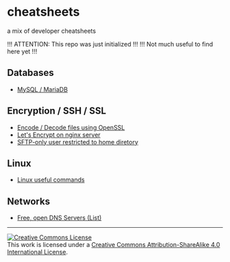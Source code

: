 # cheatsheets
a mix of developer cheatsheets

!!! ATTENTION: This repo was just initialized !!!
!!! Not much useful to find here yet !!!

## Databases

- [MySQL / MariaDB](mysql/README.md)

## Encryption / SSH / SSL

- [Encode / Decode files using OpenSSL](encryption_openssl/README.md)
- [Let's Encrypt on nginx server](lets_encrypt/README.md)
- [SFTP-only user restricted to home diretory](sftp-only-user/README.md)

## Linux

- [Linux useful commands](linux/README.md)

## Networks

- [Free, open DNS Servers (List)](free-open-dns/README.md)

-------

<a rel="license" href="http://creativecommons.org/licenses/by-sa/4.0/"><img alt="Creative Commons License" style="border-width:0" src="https://i.creativecommons.org/l/by-sa/4.0/88x31.png" /></a><br />This work is licensed under a <a rel="license" href="http://creativecommons.org/licenses/by-sa/4.0/">Creative Commons Attribution-ShareAlike 4.0 International License</a>.